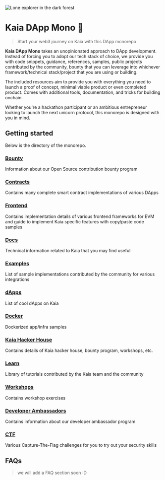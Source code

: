 ![Lone explorer in the dark forest](home-banner.png)
# Kaia DApp Mono 🧰

> Start your web3 journey on Kaia with this DApp monorepo

**Kaia DApp Mono** takes an unopinionated approach to DApp development. Instead of forcing you to adopt our tech stack of choice, we provide you with code snippets, guidance, references, samples, public projects contributed by the community, bounty that you can leverage into whichever framework/technical stack/project that you are using or building.

The included resources aim to provide you with everything you need to launch a proof of concept, minimal viable product or even completed product. Comes with additional tools, documentation, and tricks for building onchain.

Whether you're a hackathon participant or an ambitious entrepreneur looking to launch the next unicorn protocol, this monorepo is designed with you in mind.

## Getting started
Below is the directory of the monorepo.

### [Bounty](/bounty/)
Information about our Open Source contribution bounty program

### [Contracts](/contracts/)
Contains many complete smart contract implementations of various DApps

### [Frontend](/frontend/)
Contains implementation details of various frontend frameworks for EVM and guide to implement Kaia specific features with copy/paste code samples

### [Docs](/docs/)
Technical information related to Kaia that you may find useful

### [Examples](/examples/)
List of sample implementations contributed by the community for various integrations

### [dApps](/dapps/)
List of cool dApps on Kaia 

### [Docker](/docker/)
Dockerized app/infra samples

### [Kaia Hacker House](/kaia-hacker-house/)
Contains details of Kaia hacker house, bounty program, workshops, etc.

### [Learn](/learn/)
Library of tutorials contributed by the Kaia team and the community

### [Workshops](/workshops/)
Contains workshop exercises

### [Developer Ambassadors](/dev-ambassadors/)
Contains information about our developer ambassador program

### [CTF](/ctf/)
Various Capture-The-Flag challenges for you to try out your security skills

## FAQs
> we will add a FAQ section soon :D